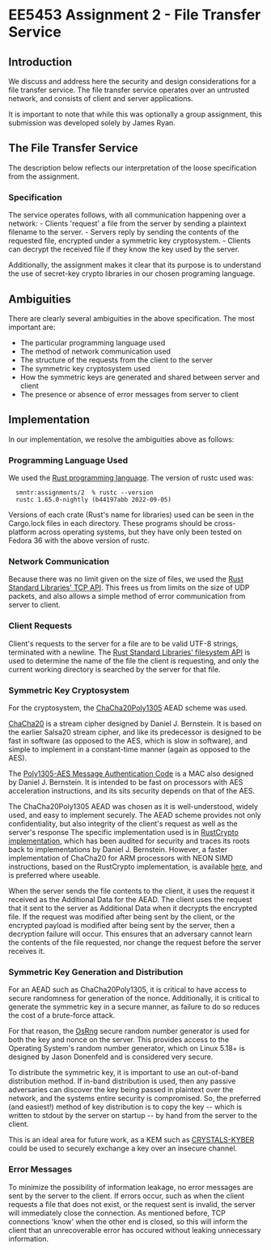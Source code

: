 # EE5453 Assignment 2 - File Transfer Service

## Introduction
  We discuss and address here the security and design considerations for a file transfer service.
  The file transfer service operates over an untrusted network, and consists of client and server applications.
  
  It is important to note that while this was optionally a group assignment, this submission was developed solely by James Ryan.
  
## The File Transfer Service
  The description below reflects our interpretation of the loose specification from the assignment.
  
### Specification
  The service operates follows, with all communication happening over a network:
    - Clients 'request' a file from the server by sending a plaintext filename to the server.
    - Servers reply by sending the contents of the requested file, encrypted under a symmetric key cryptosystem.
    - Clients can decrypt the received file if they know the key used by the server.
    
  Additionally, the assignment makes it clear that its purpose is to understand the use of secret-key crypto libraries in our chosen programing language.

## Ambiguities
  There are clearly several ambiguities in the above specification.
  The most important are:

  * The particular programming language used
  * The method of network communication used
  * The structure of the requests from the client to the server
  * The symmetric key cryptosystem used
  * How the symmetric keys are generated and shared between server and client
  * The presence or absence of error messages from server to client

## Implementation
  In our implementation, we resolve the ambiguities above as follows:
  
### Programming Language Used
  We used the [Rust programming language](rust-lang.org).
  The version of rustc used was: 

      smntr:assignments/2  % rustc --version
      rustc 1.65.0-nightly (b44197abb 2022-09-05)

  Versions of each crate (Rust's name for libraries) used can be seen in the Cargo.lock files in each directory.
  These programs should be cross-platform across operating systems, but they have only been tested on Fedora 36 with the above version of rustc.

### Network Communication
  Because there was no limit given on the size of files, we used the [Rust Standard Libraries' TCP API](https://doc.rust-lang.org/stable/std/net/index.html).
  This frees us from limits on the size of UDP packets, and also allows a simple method of error communication from server to client.

### Client Requests
  Client's requests to the server for a file are to be valid UTF-8 strings, terminated with a newline.
  The [Rust Standard Libraries' filesystem API](https://doc.rust-lang.org/stable/std/fs/index.html) is used to determine the name of the file the client is requesting,
  and only the current working directory is searched by the server for that file.
  
### Symmetric Key Cryptosystem
  For the cryptosystem, the [ChaCha20Poly1305](https://datatracker.ietf.org/doc/html/rfc8439) AEAD scheme was used.

  [ChaCha20](https://cr.yp.to/chacha/chacha-20080120.pdf) is a stream cipher designed by Daniel J. Bernstein.
  It is based on the earlier Salsa20 stream cipher, and like its predecessor is designed to be fast in software (as opposed to the AES, which is slow in software),
  and simple to implement in a constant-time manner (again as opposed to the AES).
  
  The [Poly1305-AES Message Authentication Code](https://doi.org/10.1007/11502760_3) is a MAC also designed by Daniel J. Bernstein.
  It is intended to be fast on processors with AES acceleration instructions, and its sits security depends on that of the AES.

  The ChaCha20Poly1305 AEAD was chosen as it is well-understood, widely used, and easy to implement securely.
  The AEAD scheme provides not only confidentiality, but also integrity of the client's request as well as the server's response
  The specific implementation used is in [RustCrypto implementation](https://crates.io/crates/chacha20poly1305), which has been audited for security and traces its roots back to implementations by Daniel J. Bernstein.
  However, a faster implementation of ChaCha20 for ARM processors with NEON SIMD instructions, based on the RustCrypto implementation, is available [here](https://github.com/jameswryan/stream-ciphers), and is preferred where useable.

  When the server sends the file contents to the client, it uses the request it received as the Additional Data for the AEAD.
  The client uses the request that it sent to the server as Additional Data when it decrypts the encrypted file.
  If the request was modified after being sent by the client, or the encrypted payload is modified after being sent by the server, then a decryption failure will occur.
  This ensures that an adversary cannot learn the contents of the file requested, nor change the request before the server receives it.
  
### Symmetric Key Generation and Distribution
  For an AEAD such as ChaCha20Poly1305, it is critical to have access to secure randomness for generation of the nonce.
  Additionally, it is critical to generate the symmetric key in a secure manner, as failure to do so reduces the cost of a brute-force attack.
  
  For that reason, the [OsRng](https://docs.rs/aead/0.5.1/aead/struct.OsRng.html) secure random number generator is used for both the key and nonce on the server.
  This provides access to the Operating System's random number generator, which on Linux 5.18+ is designed by Jason Donenfeld and is considered very secure.

  To distribute the symmetric key, it is important to use an out-of-band distribution method.
  If in-band distribution is used, then any passive adversaries can discover the key being passed in plaintext over the network, and the systems entire security is compromised.
  So, the preferred (and easiest!) method of key distribution is to copy the key -- which is written to stdout by the server on startup -- by hand from the server to the client.
  
  This is an ideal area for future work, as a KEM such as [CRYSTALS-KYBER](https://pq-crystals.org/kyber/) could be used to securely exchange a key over an insecure channel.
  
### Error Messages
  To minimize the possibility of information leakage, no error messages are sent by the server to the client.
  If errors occur, such as when the client requests a file that does not exist, or the request sent is invalid, the server will immediately close the connection.
  As mentioned before, TCP connections 'know' when the other end is closed, so this will inform the client that an unrecoverable error has occured without leaking unnecessary information.


